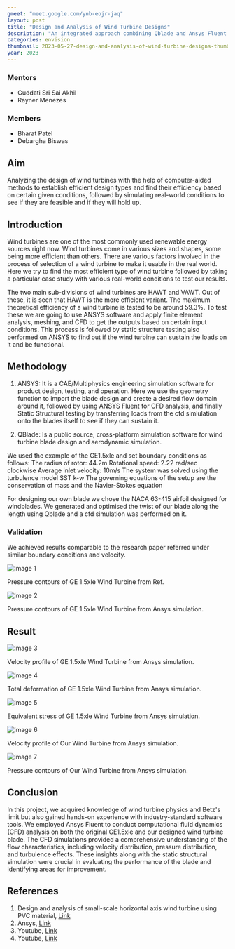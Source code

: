 ```yaml
---
gmeet: "meet.google.com/ynb-eojr-jaq"
layout: post
title: "Design and Analysis of Wind Turbine Designs"
description: "An integrated approach combining Qblade and Ansys Fluent for designing and analyzing wind turbine blades, from airfoil to CFD and structural analysis"
categories: envision
thumbnail: 2023-05-27-design-and-analysis-of-wind-turbine-designs-thumbnail.jpg
year: 2023
---
```


### Mentors

- Guddati Sri Sai Akhil
- Rayner Menezes

### Members

- Bharat Patel
- Debargha Biswas

## Aim
Analyzing the design of wind turbines with the help of computer-aided methods to establish efficient design types and find their efficiency based on certain given conditions, followed by simulating real-world conditions to see if they are feasible and if they will hold up.


## Introduction
Wind turbines are one of the most commonly used renewable energy sources right now. Wind turbines come in various sizes and shapes, some being more efficient than others. There are various factors involved in the process of selection of a wind turbine to make it usable in the real world. Here we try to find the most efficient type of wind turbine followed by taking a particular case study with various real-world conditions to test our results.

The two main sub-divisions of wind turbines are HAWT and VAWT. Out of these, it is seen that HAWT is the more efficient variant. The maximum theoretical efficiency of a wind turbine is tested to be around 59.3%. To test these we are going to use ANSYS software and apply finite element analysis, meshing, and CFD to get the outputs based on certain input conditions. This process is followed by static structure testing also performed on ANSYS to find out if the wind turbine can sustain the loads on it and be functional. 


## Methodology
1. ANSYS: It is a CAE/Multiphysics engineering simulation software for product design, testing, and operation. Here we use the geometry function to import the blade design and create a desired flow domain around it, followed by using ANSYS Fluent for CFD analysis, and finally Static Structural testing by transferring loads from the cfd simlulation onto the blades itself to see if they can sustain it.

2. QBlade: Is a public source, cross-platform simulation software for wind turbine blade design and aerodynamic simulation.

We used the example of the GE1.5xle and set boundary conditions as follows:
The radius of rotor: 44.2m
Rotational speed: 2.22 rad/sec clockwise 
Average inlet velocity: 10m/s
The system was solved using the turbulence model SST k-w
The governing equations of the setup are the conservation of mass and the Navier-Stokes equation

For designing our own blade we chose the NACA 63-415 airfoil designed for windblades. We generated and optimised the twist of our blade along the length using Qblade and a cfd simulation was performed on it.

### Validation
We achieved results comparable to the research paper referred under similar boundary conditions and velocity.

![image 1](/virtual-expo/assets/img/envision/piston/design-and-analysis-of-wind-turbine-designs/pressure_ge_ref.png)

Pressure contours of GE 1.5xle Wind Turbine from Ref.

![image 2](/virtual-expo/assets/img/envision/piston/design-and-analysis-of-wind-turbine-designs/pressure_ge.png)

Pressure contours of GE 1.5xle Wind Turbine from Ansys simulation.

## Result
![image 3](/virtual-expo/assets/img/envision/piston/design-and-analysis-of-wind-turbine-designs/velocity_profile_ge.png)

Velocity profile of GE 1.5xle Wind Turbine from Ansys simulation.

![image 4](/virtual-expo/assets/img/envision/piston/design-and-analysis-of-wind-turbine-designs/deformation_ge.png)

Total deformation of GE 1.5xle Wind Turbine from Ansys simulation.

![image 5](/virtual-expo/assets/img/envision/piston/design-and-analysis-of-wind-turbine-designs/Equivalent_Stress_ge.png)

Equivalent stress of GE 1.5xle Wind Turbine from Ansys simulation.

![image 6](/virtual-expo/assets/img/envision/piston/design-and-analysis-of-wind-turbine-designs/velocity_profile_qblade.png)

Velocity profile of Our Wind Turbine from Ansys simulation.

![image 7](/virtual-expo/assets/img/envision/piston/design-and-analysis-of-wind-turbine-designs/pressure_qblade.png)

Pressure contours of Our Wind Turbine from Ansys simulation.





## Conclusion
In this project, we acquired knowledge of wind turbine physics and Betz's limit but also gained hands-on experience with industry-standard software tools.
We employed Ansys Fluent to conduct computational fluid dynamics (CFD) analysis on both the original GE1.5xle and our designed wind turbine blade.
The CFD simulations provided a comprehensive understanding of the flow characteristics, including velocity distribution, pressure distribution, and turbulence effects. These insights along with the static structural simulation were crucial in evaluating the performance of the blade and identifying areas for improvement.

## References

1. Design and analysis of small-scale horizontal axis wind turbine using PVC material, [Link](https://www.sciencedirect.com/science/article/pii/S2214785321055309)
2. Ansys, [Link](https://courses.ansys.com/index.php/courses/wind-blade-analysis-for-wind-power-using-ansys-fluent/)
3. Youtube, [Link](https://youtube.com/playlist?list=PLcu34l7xaPqbP_DZcQosaaXqmGWIk0Gux)
4. Youtube, [Link](https://www.youtube.com/playlist?list=PLa0Lu5W8HP8tBUuqUJgDbDxFYGYMgSDNF)

